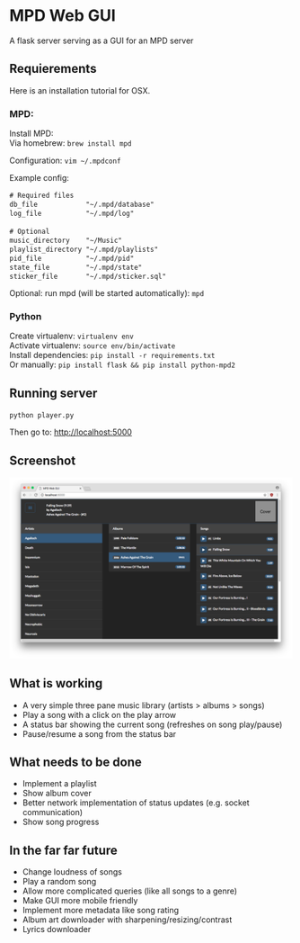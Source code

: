 # MPD Web GUI
A flask server serving as a GUI for an MPD server

## Requierements
Here is an installation tutorial for OSX.

### MPD:
Install MPD:  
Via homebrew: `brew install mpd`

Configuration:
`vim ~/.mpdconf`

Example config:
```
# Required files
db_file            "~/.mpd/database"
log_file           "~/.mpd/log"

# Optional
music_directory    "~/Music"
playlist_directory "~/.mpd/playlists"
pid_file           "~/.mpd/pid"
state_file         "~/.mpd/state"
sticker_file       "~/.mpd/sticker.sql"
```

Optional: run mpd (will be started automatically): `mpd`

### Python

Create virtualenv: `virtualenv env`  
Activate virtualenv: `source env/bin/activate`  
Install dependencies: `pip install -r requirements.txt`  
Or manually: `pip install flask && pip install python-mpd2`

## Running server
`python player.py`

Then go to: [http://localhost:5000](http://localhost:5000)

## Screenshot
![Screenshot](screenshot.png)

## What is working
* A very simple three pane music library (artists > albums > songs)
* Play a song with a click on the play arrow
* A status bar showing the current song (refreshes on song play/pause)
* Pause/resume a song from the status bar

## What needs to be done
* Implement a playlist
* Show album cover
* Better network implementation of status updates (e.g. socket communication)
* Show song progress

## In the far far future
* Change loudness of songs
* Play a random song
* Allow more complicated queries (like all songs to a genre)
* Make GUI more mobile friendly
* Implement more metadata like song rating
* Album art downloader with sharpening/resizing/contrast
* Lyrics downloader